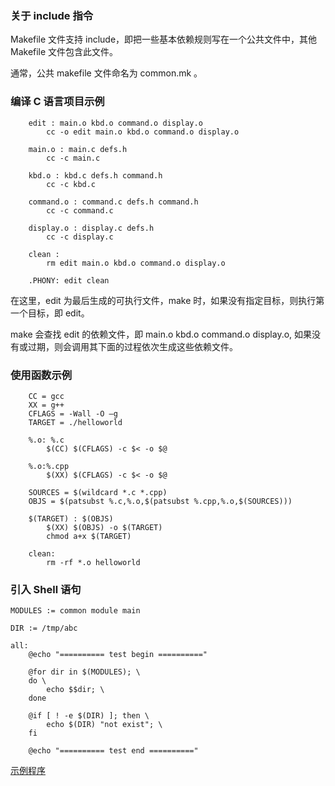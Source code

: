 
### 关于 include 指令

Makefile 文件支持 include，即把一些基本依赖规则写在一个公共文件中，其他 Makefile 文件包含此文件。

通常，公共 makefile 文件命名为 common.mk 。


### 编译 C 语言项目示例

```make
    edit : main.o kbd.o command.o display.o
        cc -o edit main.o kbd.o command.o display.o

    main.o : main.c defs.h
        cc -c main.c

    kbd.o : kbd.c defs.h command.h
        cc -c kbd.c

    command.o : command.c defs.h command.h
        cc -c command.c

    display.o : display.c defs.h
        cc -c display.c
        
    clean :
        rm edit main.o kbd.o command.o display.o
        
    .PHONY: edit clean
```
在这里，edit 为最后生成的可执行文件，make 时，如果没有指定目标，则执行第一个目标，即 edit。

make 会查找 edit 的依赖文件，即 main.o kbd.o command.o display.o, 如果没有或过期，则会调用其下面的过程依次生成这些依赖文件。


### 使用函数示例

```make
    CC = gcc 
    XX = g++ 
    CFLAGS = -Wall -O –g 
    TARGET = ./helloworld 

    %.o: %.c 
        $(CC) $(CFLAGS) -c $< -o $@ 

    %.o:%.cpp 
        $(XX) $(CFLAGS) -c $< -o $@ 
        
    SOURCES = $(wildcard *.c *.cpp) 
    OBJS = $(patsubst %.c,%.o,$(patsubst %.cpp,%.o,$(SOURCES))) 

    $(TARGET) : $(OBJS) 
        $(XX) $(OBJS) -o $(TARGET) 
        chmod a+x $(TARGET) 
        
    clean: 
        rm -rf *.o helloworld
```

### 引入 Shell 语句

```make
MODULES := common module main

DIR := /tmp/abc

all:
	@echo "========== test begin =========="

	@for dir in $(MODULES); \
	do \
		echo $$dir; \
	done
	
	@if [ ! -e $(DIR) ]; then \
		echo $(DIR) "not exist"; \
	fi

	@echo "========== test end =========="
```

[示例程序](tests/51_Makefile_import_shell)

